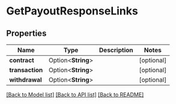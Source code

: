 # GetPayoutResponseLinks

## Properties

Name | Type | Description | Notes
------------ | ------------- | ------------- | -------------
**contract** | Option<**String**> |  | [optional]
**transaction** | Option<**String**> |  | [optional]
**withdrawal** | Option<**String**> |  | [optional]

[[Back to Model list]](../README.md#documentation-for-models) [[Back to API list]](../README.md#documentation-for-api-endpoints) [[Back to README]](../README.md)


